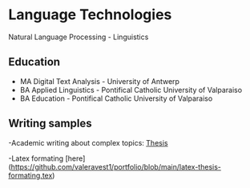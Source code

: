 # Language Technologies
Natural Language Processing - Linguistics

## Education
- MA Digital Text Analysis - University of Antwerp 
- BA Applied Linguistics - Pontifical Catholic University of Valparaiso
- BA Education - Pontifical Catholic University of Valparaiso

## Writing samples
-Academic writing about complex topics: [Thesis](https://github.com/valeravest1/portfolio/blob/main/Thesis_Valentina_Ravest.pdf)

-Latex formating [here] (https://github.com/valeravest1/portfolio/blob/main/latex-thesis-formating.tex)

